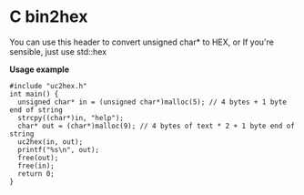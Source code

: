 # C bin2hex
You can use this header to convert unsigned char* to HEX, or If you're sensible, just use std::hex

**Usage example**
```
#include "uc2hex.h"
int main() {
  unsigned char* in = (unsigned char*)malloc(5); // 4 bytes + 1 byte end of string
  strcpy((char*)in, "help");
  char* out = (char*)malloc(9); // 4 bytes of text * 2 + 1 byte end of string
  uc2hex(in, out);
  printf("%s\n", out);
  free(out);
  free(in);
  return 0;
}
```
